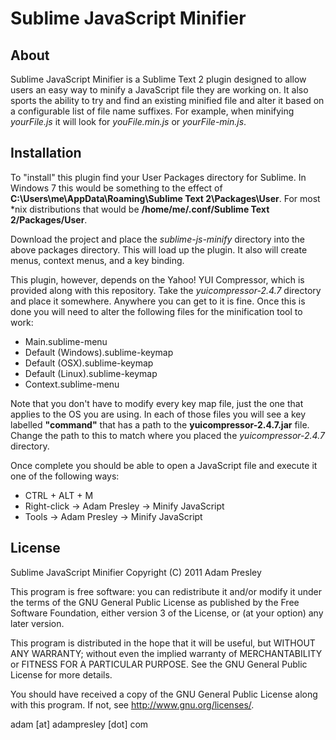 # Sublime JavaScript Minifier

## About
Sublime JavaScript Minifier is a Sublime Text 2 plugin designed to allow
users an easy way to minify a JavaScript file they are working on. It also sports
the ability to try and find an existing minified file and alter it based on a 
configurable list of file name suffixes. For example, when minifying *yourFile.js*
it will look for *youFile.min.js* or *yourFile-min.js*.


## Installation
To "install" this plugin find your User Packages directory for Sublime. In Windows 7
this would be something to the effect of **C:\Users\me\AppData\Roaming\Sublime Text 2\Packages\User**.
For most \*nix distributions that would be **/home/me/.conf/Sublime Text 2/Packages/User**.

Download the project and place the *sublime-js-minify* directory into the above packages directory. 
This will load up the plugin. It also will create menus, context menus, and a key binding. 

This plugin, however, depends on the Yahoo! YUI Compressor, which is provided along with this
repository. Take the *yuicompressor-2.4.7* directory and place it somewhere. Anywhere you
can get to it is fine. Once this is done you will need to alter the following files for
the minification tool to work:

* Main.sublime-menu
* Default (Windows).sublime-keymap
* Default (OSX).sublime-keymap
* Default (Linux).sublime-keymap
* Context.sublime-menu

Note that you don't have to modify every key map file, just the one that applies to the OS
you are using. In each of those files you will see a key labelled **"command"** that has
a path to the **yuicompressor-2.4.7.jar** file. Change the path to this to match where you
placed the *yuicompressor-2.4.7* directory.

Once complete you should be able to open a JavaScript file and execute it one of the 
following ways:

* CTRL + ALT + M
* Right-click -> Adam Presley -> Minify JavaScript
* Tools -> Adam Presley -> Minify JavaScript


## License

Sublime JavaScript Minifier
Copyright (C) 2011 Adam Presley

This program is free software: you can redistribute it and/or modify
it under the terms of the GNU General Public License as published by
the Free Software Foundation, either version 3 of the License, or
(at your option) any later version.

This program is distributed in the hope that it will be useful,
but WITHOUT ANY WARRANTY; without even the implied warranty of
MERCHANTABILITY or FITNESS FOR A PARTICULAR PURPOSE.  See the
GNU General Public License for more details.

You should have received a copy of the GNU General Public License
along with this program.  If not, see <http://www.gnu.org/licenses/>.

adam [at] adampresley [dot] com